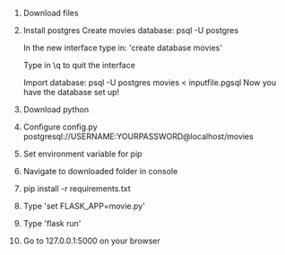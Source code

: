 1. Download files

2. Install postgres
   Create movies database:
   psql -U postgres

   In the new interface type in:
   'create database movies'

   Type in \q to quit the interface

   Import database:
   psql -U postgres movies < inputfile.pgsql
   Now you have the database set up!

3. Download python

4. Configure config.py
   postgresql://USERNAME:YOURPASSWORD@localhost/movies

5. Set environment variable for pip

6. Navigate to downloaded folder in console

7. pip install -r requirements.txt 

8. Type 'set FLASK_APP=movie.py'

9. Type 'flask run'

10. Go to 127.0.0.1:5000 on your browser


